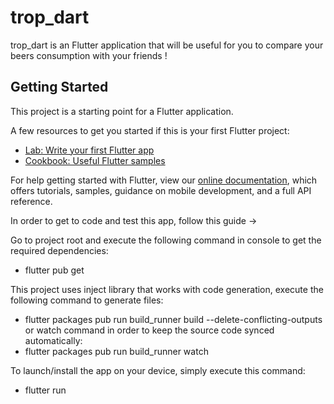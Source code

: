 # trop_dart

trop_dart is an Flutter application that will be useful for you to compare your beers consumption with your friends !

## Getting Started

This project is a starting point for a Flutter application.

A few resources to get you started if this is your first Flutter project:

- [Lab: Write your first Flutter app](https://flutter.dev/docs/get-started/codelab)
- [Cookbook: Useful Flutter samples](https://flutter.dev/docs/cookbook)

For help getting started with Flutter, view our
[online documentation](https://flutter.dev/docs), which offers tutorials,
samples, guidance on mobile development, and a full API reference.

In order to get to code and test this app, follow this guide ->

Go to project root and execute the following command in console to get the required dependencies:
- flutter pub get

This project uses inject library that works with code generation, execute the following command to generate files:
- flutter packages pub run build_runner build --delete-conflicting-outputs
or watch command in order to keep the source code synced automatically:
- flutter packages pub run build_runner watch

To launch/install the app on your device, simply execute this command:
- flutter run
